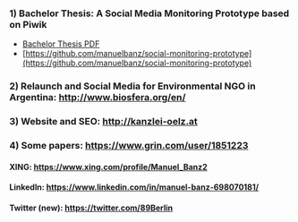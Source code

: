
### 1) Bachelor Thesis: A Social Media Monitoring Prototype based on Piwik
- [Bachelor Thesis PDF](https://www.dropbox.com/s/9gi2v88z3fwjryh/Bachelorarbeit_Manuel_Banz.pdf?dl=0)
- [https://github.com/manuelbanz/social-monitoring-prototype](https://github.com/manuelbanz/social-monitoring-prototype)
### 2) Relaunch and Social Media for Environmental NGO in Argentina: http://www.biosfera.org/en/
### 3) Website and SEO: http://kanzlei-oelz.at
### 4) Some papers: https://www.grin.com/user/1851223


#### XING: https://www.xing.com/profile/Manuel_Banz2
#### LinkedIn: https://www.linkedin.com/in/manuel-banz-698070181/
#### Twitter (new): https://twitter.com/89Berlin
